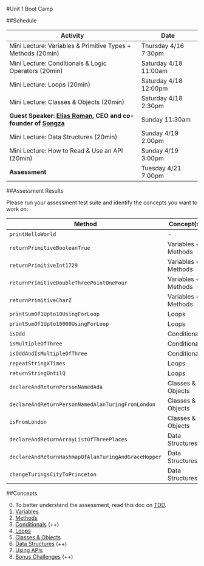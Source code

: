 #Unit 1 Boot Camp

##Schedule

| Activity | Date
---|---
Mini Lecture: Variables & Primitive Types + Methods (20min)| Thursday 4/16 7:30pm
Mini Lecture: Conditionals & Logic Operators (20min)| Saturday 4/18 11:00am
Mini Lecture: Loops (20min)| Saturday 4/18 12:00pm
Mini Lecture: Classes & Objects (20min)| Saturday 4/18 2:30pm
**Guest Speaker: [Elias Roman](https://twitter.com/eliasroman), CEO and co-founder of [Songza](http://songza.com/)** | Sunday 11:30am
Mini Lecture: Data Structures (20min)| Sunday 4/19 2:00pm
Mini Lecture: How to Read & Use an API (20min)| Sunday 4/19 3:00pm
**Assessment** | Tuesday 4/21 7:00pm

##Assessment Results

Please run your assessment test suite and identify the concepts you want to work on:

Method | Concept(s)
---|---
`printHelloWorld` | -
`returnPrimitiveBooleanTrue` | Variables + Methods
`returnPrimitiveInt1729` | Variables + Methods
`returnPrimitiveDoubleThreePointOneFour` | Variables + Methods
`returnPrimitiveCharZ` | Variables + Methods
`printSumOf1Upto10UsingForLoop` | Loops
`printSumOf1Upto10000UsingForLoop` | Loops
`isOdd` | Conditionals
`isMultipleOfThree` | Conditionals
`isOddAndIsMultipleOfThree` | Conditionals
`repeatStringXTimes` | Loops
`returnStringUntilQ` | Loops
`declareAndReturnPersonNamedAda` | Classes & Objects
`declareAndReturnPersonNamedAlanTuringFromLondon` | Classes & Objects
`isFromLondon` | Classes & Objects
`declareAndReturnArrayListOfThreePlaces` | Data Structures
`declareAndReturnHashmapOfAlanTuringAndGraceHopper` | Data Structures
`changeTuringsCityToPrinceton` | Data Structures

##Concepts

0. To better understand the assessment, read this doc on [TDD](https://github.com/noidontdig/unit-1-bootcamp/blob/master/exercises/tdd.md).
1. [Variables](exercises/variables.md)
2. [Methods](exercises/methods.md)
3. [Conditionals](exercises/conditionals.md) (++)
4. [Loops](exercises/loops.md)
5. [Classes & Objects](exercises/classesobjects.md)
6. [Data Structures](exercises/datastructures.md) (++)
7. [Using APIs](exercises/apis.md)
8. [Bonus Challenges](exercises/bonus.md) (++)
